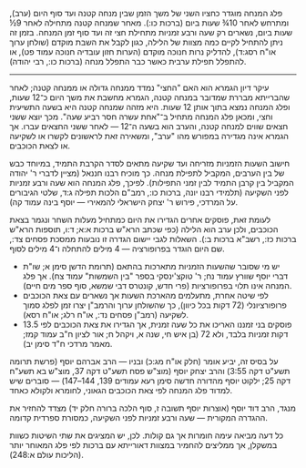 פלג המנחה מוגדר כחציו השני של משך הזמן שבין מנחה קטנה ועד סוף היום (ערב), ומתרחש לאחר 10¾ שעות ביום (ברכות כו:). מאחר שמנחה קטנה מתחילה לאחר 9½ שעות ביום, נשארים רק שעה ורבע זמניות מתחילת חצי זה ועד סוף זמן המנחה. בזמן זה ניתן להתחיל לקיים כמה מצוות של הלילה, כגון לקבל את השבת מוקדם (שולחן ערוך או"ח רסג:ד), להדליק נרות חנוכה מוקדם (הערות חזון עובדיה חנוכה עמוד פט), או להתפלל תפילת ערבית כאשר כבר התפלל מנחה (ברכות כו:, רבי יהודה).

---

עיקר דיון הגמרא הוא האם "החצי" נמדד ממנחה גדולה או ממנחה קטנה; לאחר שהברייתא מבררת שמדובר במנחה קטנה, הגמרא מחשבת את משך היום כ־12 שעות, ופלג המנחה נמצא בתוך אותן 12 שעות. היא מזהה שמנחה קטנה היא בשעה התשיעית וחצי, ומכאן פלג המנחה מתחיל ב־"אחת עשרה חסר רביע שעה". מכך יוצא ששני חצאים שווים למנחה קטנה, והערב הוא בשעה ה־12 — לאחר ששני החצאים עברו. אך הגמרא אינה מגדירה במפורש מהו "ערב", ומשאירה זאת לראשונים לקשרו או לשקיעה או לצאת הכוכבים.

חישוב השעות הזמניות מזריחה ועד שקיעה מתאים לסדר הקרבת התמיד, במיוחד כבש של בין הערבים, המקביל לתפילת מנחה. כך מוכיח רבנו חננאל (מציין לדברי ר' יהודה המקביל בין קרבן התמיד לבין זמני התפילות). לפיכך, פלג המנחה הוא שעה ורבע זמניות לפני השקיעה (תלמידי רבנו יונה, ברכות כו:, רמב"ם הלכות תפילה ג:ד, שלטי הגיבורים על המרדכי, פירוש ר' יצחק הישראלי להמאירי — יוסף בינה עמוד קה).

לעומת זאת, פוסקים אחרים הגדירו את היום כמתחיל מעלות השחר ונגמר בצאת הכוכבים, ולכן ערב הוא הלילה (כפי שכתב הרא"ש ברכות א:א; ד:ו, תוספות הרא"ש ברכות כז:, רשב"א ברכות ב:). השאלות לגבי יישום הגדרה זו נובעות ממסכת פסחים צד:, שם היום הוגדר בפרופורציה — 4 מילים להתחלה ו־4 מילים לסוף.

* יש מי שסובר שהשעות הזמניות מתארכות בהתאם (תרומת הדשן סימן א; שו"ת דברי יוסף שוורץ עמוד נח; ר' טוקצ'ינסקי בספר "בין השמשות" עמוד צח). אך פלג המנחה אינו תלוי בפרופורציות (פרי חדש, קונטרס דבי שמשא, סוף ספר מים חיים).
* לפי שיטה אחרת, מתעלמים מהארכת השעות אך נשארים עם צאת הכוכבים פרופורציונלי (72 דקות בכל כיוון), כך שהשולחן ערוך והרמב"ן יצרו זמן לפלג סמוך לשקיעה (רמב"ן פסחים נד:, או"ח רלג; או"ח רסא).
* פוסקים בני זמננו האריכו את כל שעה זמנית, אך הגדירו את צאת הכוכבים לפי 13.5 דקות זמניות בלבד, ולא 72 (בן איש חי, שנה א, ויקהל ח; אור לציון ח"ב עמוד קמז; מאמר מרדכי ח"ד סימן יב).

על בסיס זה, יביע אומר (חלק או"ח מג:כ) ובניו — הרב אברהם יוסף (פרשת תרומה תשע"ט דקה 3:55) והרב יצחק יוסף (מוצ"ש פסח תשע"ט דקה 37, מוצ"ש בא תשע"ח דקה 25; ילקוט יוסף מהדורה חדשה סימן רעא עמודים 139, 144–147) — סוברים שיש למדוד פלג המנחה לפי צאת הכוכבים הגאוני, לחומרא ולקולא כאחד.

מנגד, הרב דוד יוסף (אוצרות יוסף תשובה ז, סוף הלכה ברורה חלק יד) מצדד להחזיר את ההגדרה המקורית — שעה ורבע זמניות לפני השקיעה, כמסורת ספרדית קדומה.

כל דעה מביאה עימה חומרות אך גם קולות. לכן, יש המציגים את שתי השיטות כשוות במשקלן, אך ממליצים להחמיר במצוות דאורייתא עם ברכות לפי פלג המאוחר יותר (הליכות עולם א:248).